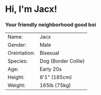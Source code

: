 # Hi, I'm Jacx!
### Your friendly neighborhood good boi

|       |  |
| ----------- | ----------- |
| Name:     | Jacx       |
| Gender:   | Male       |
| Oreintation: | Bisexual |
| Species: | Dog (Border Collie)|
| Age: | Early 20s|
| Height: | 6'1" (185cm) |
| Weight: | 165lb (75kg) |
